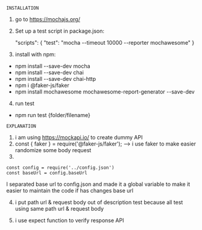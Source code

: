 ```INSTALLATION```

1. go to https://mochajs.org/

2. Set up a test script in package.json:

    "scripts": { 
        "test": "mocha --timeout 10000 --reporter mochawesome"
        }

3. install with npm:

 - npm install --save-dev mocha
 - npm install --save-dev chai
 - npm install --save-dev chai-http
 - npm i @faker-js/faker 
 - npm install mochawesome mochawesome-report-generator --save-dev

4. run test

 - npm run test {folder/filename}

```EXPLANATION```
1. i am using https://mockapi.io/ to create dummy API
2. const { faker } = require('@faker-js/faker'); --> i use faker to make easier randomize some body request
3. 
``` 
const config = require('../config.json')
const baseUrl = config.baseUrl 
```

I separated base url to config.json and made it a global variable to make it easier to maintain the code if has changes base url

4. i put path url & request body out of description test because all test using same path url & request body

5. i use expect function to verify response API